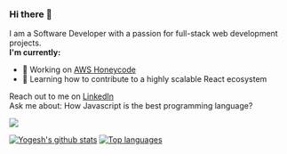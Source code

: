 ### Hi there 👋

I am a Software Developer with a passion for full-stack web development projects.\
**I'm currently:**
- 🔭 Working on [AWS Honeycode](https://www.honeycode.aws/)
- 🌱 Learning how to contribute to a highly scalable React ecosystem


Reach out to me on [LinkedIn](https://www.linkedin.com/in/yogesh-k-verma/)\
Ask me about: How Javascript is the best programming language?

![](https://komarev.com/ghpvc/?username=yogiduzit&color=ff0000)

[![Yogesh's github stats](https://github-readme-stats.vercel.app/api?username=yogiduzit&count_private=true&show_icons=true)](https://github.com/anuraghazra/github-readme-stats)
[![Top languages](https://github-readme-stats.vercel.app/api/top-langs/?username=yogiduzit&layout=compact&langs_count=10&exclude_repo=Ocean-Defenders&hide=html,coffeescript,scss,css,cmake)](https://github.com/anuraghazra/github-readme-stats)

<!--
**yogiduzit/yogiduzit** is a ✨ _special_ ✨ repository because its `README.md` (this file) appears on your GitHub profile.

Here are some ideas to get you started:

- 🔭 I’m currently working on ...
- 🌱 I’m currently learning ...
- 👯 I’m looking to collaborate on ...
- 🤔 I’m looking for help with ...
- 💬 Ask me about ...
- 📫 How to reach me: ...
- 😄 Pronouns: ...
- ⚡ Fun fact: ...
-->
